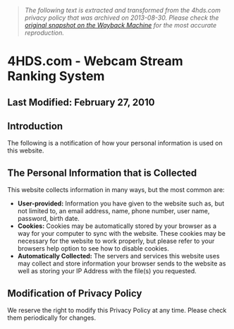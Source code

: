 > *The following text is extracted and transformed from the 4hds.com privacy policy that was archived on 2013-08-30. Please check the [original snapshot on the Wayback Machine](https://web.archive.org/web/20130830043436id_/http%3A//4hds.com/privacypolicy.php) for the most accurate reproduction.*

# 4HDS.com - Webcam Stream Ranking System

## Last Modified: February 27, 2010

## Introduction

The following is a notification of how your personal information is used on this website. 

## The Personal Information that is Collected

This website collects information in many ways, but the most common are: 

  * **User-provided:** Information you have given to the website such as, but not limited to, an email address, name, phone number, user name, password, birth date.
  * **Cookies:** Cookies may be automatically stored by your browser as a way for your computer to sync with the website. These cookies may be necessary for the website to work properly, but please refer to your browsers help option to see how to disable cookies.
  * **Automatically Collected:** The servers and services this website uses may collect and store information your browser sends to the website as well as storing your IP Address with the file(s) you requested.



## Modification of Privacy Policy

We reserve the right to modify this Privacy Policy at any time. Please check them periodically for changes. 
